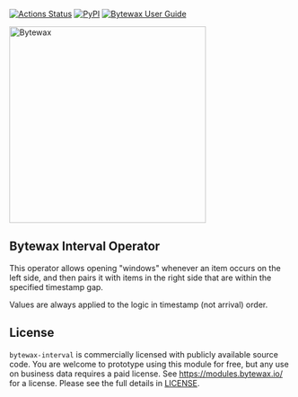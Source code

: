 [![Actions Status](https://github.com/bytewax/bytewax-interval/workflows/CI/badge.svg)](https://github.com/bytewax/bytewax-interval/actions)
[![PyPI](https://img.shields.io/pypi/v/bytewax-interval.svg?style=flat-square)](https://pypi.org/project/bytewax-interval/)
[![Bytewax User Guide](https://img.shields.io/badge/user-guide-brightgreen?style=flat-square)](https://docs.bytewax.io/projects/bytewax-interval/en/latest/index.html)

<picture>
  <source media="(prefers-color-scheme: dark)" srcset="https://user-images.githubusercontent.com/6073079/195393689-7334098b-a8cd-4aaa-8791-e4556c25713e.png" width="350">
  <source media="(prefers-color-scheme: light)" srcset="https://user-images.githubusercontent.com/6073079/194626697-425ade3d-3d72-4b4c-928e-47bad174a376.png" width="350">
  <img alt="Bytewax">
</picture>

## Bytewax Interval Operator

This operator allows opening "windows" whenever an item occurs on the left
side, and then pairs it with items in the right side that are
within the specified timestamp gap.

Values are always applied to the logic in timestamp (not arrival) order.

## License

`bytewax-interval` is commercially licensed with publicly available
source code. You are welcome to prototype using this module for free,
but any use on business data requires a paid license. See
https://modules.bytewax.io/ for a license. Please see the full details
in [LICENSE](./LICENSE.md).
